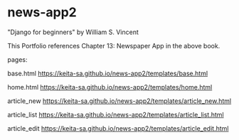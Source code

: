 # news-app2

"Django for beginners" by William S. Vincent

This Portfolio references Chapter 13: Newspaper App in the above book.

pages: 

base.html https://keita-sa.github.io/news-app2/templates/base.html

home.html https://keita-sa.github.io/news-app2/templates/home.html

article_new https://keita-sa.github.io/news-app2/templates/article_new.html

article_list https://keita-sa.github.io/news-app2/templates/article_list.html

article_edit https://keita-sa.github.io/news-app2/templates/article_edit.html
